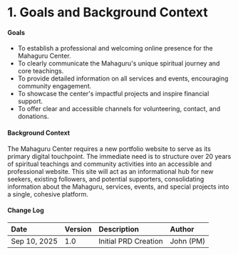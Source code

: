 # 1. Goals and Background Context

#### **Goals**

* To establish a professional and welcoming online presence for the Mahaguru Center.
* To clearly communicate the Mahaguru's unique spiritual journey and core teachings.
* To provide detailed information on all services and events, encouraging community engagement.
* To showcase the center's impactful projects and inspire financial support.
* To offer clear and accessible channels for volunteering, contact, and donations.

#### **Background Context**

The Mahaguru Center requires a new portfolio website to serve as its primary digital touchpoint. The immediate need is to structure over 20 years of spiritual teachings and community activities into an accessible and professional website. This site will act as an informational hub for new seekers, existing followers, and potential supporters, consolidating information about the Mahaguru, services, events, and special projects into a single, cohesive platform.

#### **Change Log**

| Date          | Version | Description          | Author    |
| :------------ | :------ | :------------------- | :-------- |
| Sep 10, 2025 | 1.0     | Initial PRD Creation | John (PM) |

